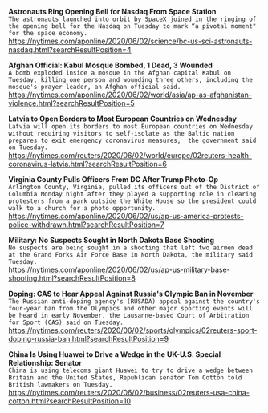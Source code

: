 **Astronauts Ring Opening Bell for Nasdaq From Space Station**\
`The astronauts launched into orbit by SpaceX joined in the ringing of the opening bell for the Nasdaq on Tuesday to mark “a pivotal moment" for the space economy.`\
https://nytimes.com/aponline/2020/06/02/science/bc-us-sci-astronauts-nasdaq.html?searchResultPosition=4

**Afghan Official: Kabul Mosque Bombed, 1 Dead, 3 Wounded**\
`A bomb exploded inside a mosque in the Afghan capital Kabul on Tuesday, killing one person and wounding three others, including the mosque's prayer leader, an Afghan official said.`\
https://nytimes.com/aponline/2020/06/02/world/asia/ap-as-afghanistan-violence.html?searchResultPosition=5

**Latvia to Open Borders to Most European Countries on Wednesday**\
`Latvia will open its borders to most European countries on Wednesday without requiring visitors to self-isolate as the Baltic nation prepares to exit emergency coronavirus measures,  the government said on Tuesday. `\
https://nytimes.com/reuters/2020/06/02/world/europe/02reuters-health-coronavirus-latvia.html?searchResultPosition=6

**Virginia County Pulls Officers From DC After Trump Photo-Op**\
`Arlington County, Virginia, pulled its officers out of the District of Columbia Monday night after they played a supporting role in clearing protesters from a park outside the White House so the president could walk to a church for a photo opportunity.`\
https://nytimes.com/aponline/2020/06/02/us/ap-us-america-protests-police-withdrawn.html?searchResultPosition=7

**Military: No Suspects Sought in North Dakota Base Shooting**\
`No suspects are being sought in a shooting that left two airmen dead at the Grand Forks Air Force Base in North Dakota, the military said Tuesday.`\
https://nytimes.com/aponline/2020/06/02/us/ap-us-military-base-shooting.html?searchResultPosition=8

**Doping: CAS to Hear Appeal Against Russia's Olympic Ban in November**\
`The Russian anti-doping agency's (RUSADA) appeal against the country's four-year ban from the Olympics and other major sporting events will be heard in early November, the Lausanne-based Court of Arbitration for Sport (CAS) said on Tuesday. `\
https://nytimes.com/reuters/2020/06/02/sports/olympics/02reuters-sport-doping-russia-ban.html?searchResultPosition=9

**China Is Using Huawei to Drive a Wedge in the UK-U.S. Special Relationship: Senator**\
`China is using telecoms giant Huawei to try to drive a wedge between Britain and the United States, Republican senator Tom Cotton told British lawmakers on Tuesday.`\
https://nytimes.com/reuters/2020/06/02/business/02reuters-usa-china-cotton.html?searchResultPosition=10

